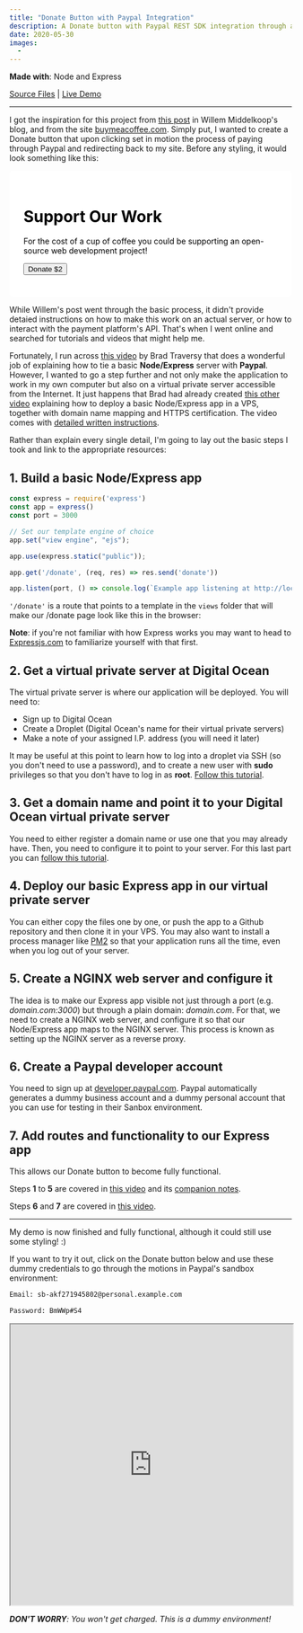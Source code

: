 ```yaml
---
title: "Donate Button with Paypal Integration"
description: A Donate button with Paypal REST SDK integration through a NodeJS/Express server
date: 2020-05-30
images:
  - 
---
```


**Made with**: <i class="fab fa-node"></i> Node and Express

[Source Files](https://github.com/mariobox/donate-paypal) | [Live Demo](https://mariosanchezcarrion.com/donate)

<hr class="art" />

I got the inspiration for this project from [this post](https://willem.com/blog/2020-03-25_designing-and-implementing-a-micro-payment-system/) in Willem Middelkoop's blog, and from the site [buymeacoffee.com](https://buymeacoffee.com). Simply put, I wanted to create a Donate button that upon clicking set in motion the process of paying through Paypal and redirecting back to my site. Before any styling, it would look something like this:

<div style="background-color: #FFF; color:#000; padding: 5%; border-radius: 6px;">
<h1>Support Our Work</a></h1>
    <p>For the cost of a cup of coffee you could be supporting an open-source web development project!</p>
    <form>
    <input type="submit" value="Donate $2"> 
    </form>
</div>

While Willem's post went through the basic process, it didn't provide detaied instructions on how to make this work on an actual server, or how to interact with the payment platform's API. That's when I went online and searched for tutorials and videos that might help me. 

Fortunately, I run across [this video](https://www.youtube.com/watch?v=7k03jobKGXM&t=1299s) by Brad Traversy that does a wonderful job of explaining how to tie a basic **Node/Express** server with **Paypal**. However, I wanted to go a step further and not only make the application to work in my own computer but also on a virtual private server accessible from the Internet. It just happens that Brad had already created [this other video](https://www.youtube.com/watch?v=oykl1Ih9pMg&t=370s) explaining how to deploy a basic Node/Express app in a VPS, together with domain name mapping and HTTPS certification. The video comes with [detailed written instructions](https://gist.github.com/bradtraversy/cd90d1ed3c462fe3bddd11bf8953a896).

Rather than explain every single detail, I'm going to lay out the basic steps I took and link to the appropriate resources:

## 1. Build a basic Node/Express app

``` js
const express = require('express')
const app = express()
const port = 3000

// Set our template engine of choice
app.set("view engine", "ejs");

app.use(express.static("public"));

app.get('/donate', (req, res) => res.send('donate'))

app.listen(port, () => console.log(`Example app listening at http://localhost:${port}`))
```

`'/donate'` is a route that points to a template in the `views` folder that will make our /donate page look like this in the browser:

**Note**: if you're not familiar with how Express works you may want to head to [Expressjs.com](https://expressjs.com) to familiarize yourself with that first.

## 2. Get a virtual private server at Digital Ocean

The virtual private server is where our application will be deployed. You will need to:

* Sign up to Digital Ocean
* Create a Droplet (Digital Ocean's name for their virtual private servers)
* Make a note of your assigned I.P. address (you will need it later)

It may be useful at this point to learn how to log into a droplet via SSH (so you don't need to use a password), and to create a new user with **sudo** privileges so that you don't have to log in as **root**. [Follow this tutorial](https://www.digitalocean.com/community/tutorials/initial-server-setup-with-ubuntu-18-04).

## 3. Get a domain name and point it to your Digital Ocean virtual private server

You need to either register a domain name or use one that you may already have. Then, you need to configure it to point to your server. For this last part you can [follow this tutorial](https://www.digitalocean.com/community/tutorials/how-to-point-to-digitalocean-nameservers-from-common-domain-registrars).

## 4. Deploy our basic Express app in our virtual private server

You can either copy the files one by one, or push the app to a Github repository and then clone it in your VPS. You may also want to install a process manager like [PM2](https://pm2.keymetrics.io/) so that your application runs all the time, even when you log out of your server.

## 5. Create a NGINX web server and configure it

The idea is to make our Express app visible not just through a port (e.g. *domain.com:3000*) but through a plain domain: *domain.com*. For that, we need to create a NGINX web server, and configure it so that our Node/Express app maps to the NGINX server. This process is known as setting up the NGINX server as a reverse proxy.

## 6. Create a Paypal developer account 

You need to sign up at [developer.paypal.com](https://developer.paypal.com). Paypal automatically generates a dummy business account and a dummy personal account that you can use for testing in their Sanbox environment.

## 7. Add routes and functionality to our Express app

This allows our Donate button to become fully functional.

Steps **1** to **5** are covered in [this video](https://www.youtube.com/watch?v=oykl1Ih9pMg&t=370s) and its [companion notes](https://gist.github.com/bradtraversy/cd90d1ed3c462fe3bddd11bf8953a896).

Steps **6** and **7** are covered in [this video](https://www.youtube.com/watch?v=7k03jobKGXM&t=1299s).

<hr class="art" />

My demo is now finished and fully functional, although it could still use some styling! :) 

If you want to try it out, click on the Donate button below and use these dummy credentials to go through the motions in Paypal's sandbox environment:

``` html
Email: sb-akf271945802@personal.example.com

Password: BmWWp#S4
```

<iframe src="https://mariosanchezcarrion.com/donate" width="100%" height="500px"></iframe>

<p class="small"><em><strong>DON'T WORRY</strong>: You won't get charged. This is a dummy environment!</em></p>





















